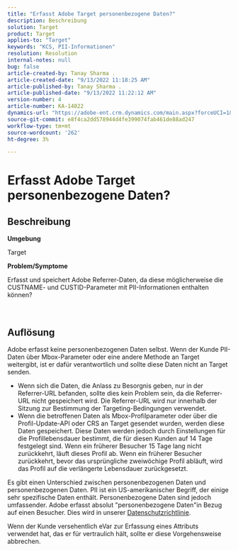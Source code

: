 ```yaml
---
title: "Erfasst Adobe Target personenbezogene Daten?"
description: Beschreibung
solution: Target
product: Target
applies-to: "Target"
keywords: "KCS, PII-Informationen"
resolution: Resolution
internal-notes: null
bug: false
article-created-by: Tanay Sharma .
article-created-date: "9/13/2022 11:18:25 AM"
article-published-by: Tanay Sharma .
article-published-date: "9/13/2022 11:22:12 AM"
version-number: 4
article-number: KA-14022
dynamics-url: "https://adobe-ent.crm.dynamics.com/main.aspx?forceUCI=1&pagetype=entityrecord&etn=knowledgearticle&id=a535a7c3-5533-ed11-9db1-002248086735"
source-git-commit: e8f4ca2dd578944d4fe399074fab461de88ad247
workflow-type: tm+mt
source-wordcount: '262'
ht-degree: 3%

---
```


# Erfasst Adobe Target personenbezogene Daten?

## Beschreibung


<b>Umgebung</b>

Target



<b>Problem/Symptome</b>

Erfasst und speichert Adobe Referrer-Daten, da diese möglicherweise die CUSTNAME- und CUSTID-Parameter mit PII-Informationen enthalten können?
<br><br> <br>

## Auflösung




Adobe erfasst keine personenbezogenen Daten selbst. Wenn der Kunde PII-Daten über Mbox-Parameter oder eine andere Methode an Target weitergibt, ist er dafür verantwortlich und sollte diese Daten nicht an Target senden.



- Wenn sich die Daten, die Anlass zu Besorgnis geben, nur in der Referrer-URL befanden, sollte dies kein Problem sein, da die Referrer-URL nicht gespeichert wird. Die Referrer-URL wird nur innerhalb der Sitzung zur Bestimmung der Targeting-Bedingungen verwendet.
- Wenn die betroffenen Daten als Mbox-Profilparameter oder über die Profil-Update-API oder CRS an Target gesendet wurden, werden diese Daten gespeichert. Diese Daten werden jedoch durch Einstellungen für die Profillebensdauer bestimmt, die für diesen Kunden auf 14 Tage festgelegt sind. Wenn ein früherer Besucher 15 Tage lang nicht zurückkehrt, läuft dieses Profil ab. Wenn ein früherer Besucher zurückkehrt, bevor das ursprüngliche zweiwöchige Profil abläuft, wird das Profil auf die verlängerte Lebensdauer zurückgesetzt.


Es gibt einen Unterschied zwischen personenbezogenen Daten und personenbezogenen Daten. PII ist ein US-amerikanischer Begriff, der einige sehr spezifische Daten enthält. Personenbezogene Daten sind jedoch umfassender. Adobe erfasst absolut &quot;personenbezogene Daten&quot;in Bezug auf einen Besucher. Dies wird in unserer [Datenschutzrichtlinie](https://www.adobe.com/de/privacy/experience-cloud.html).



Wenn der Kunde versehentlich eVar zur Erfassung eines Attributs verwendet hat, das er für vertraulich hält, sollte er diese Vorgehensweise abbrechen.
